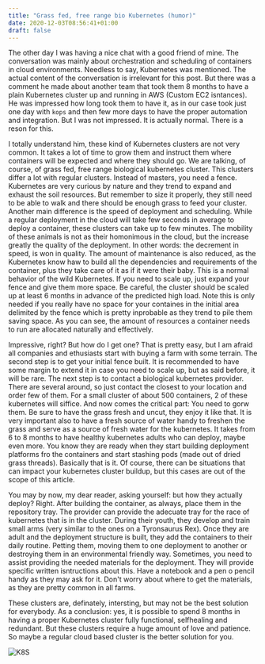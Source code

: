 ```yaml
---
title: "Grass fed, free range bio Kubernetes (humor)"
date: 2020-12-03T08:56:41+01:00
draft: false
---
```


The other day I was having a nice chat with a good friend of mine. The conversation was mainly about orchestration and scheduling of containers in cloud environments. Needless to say, Kubernetes was mentioned. The actual content of the conversation is irrelevant for this post. But there was a comment he made about another team that took them 8 months to have a plain Kubernetes cluster up and running in AWS (Custom EC2 isntances). He was impressed how long took them to have it, as in our case took just one day with `kops` and then few more days to have the proper automation and integration. But I was not impressed. It is actually normal. There is a reson for this.

I totally understand him, these kind of Kubernetes clusters are not very common. It takes a lot of time to grow them and instruct them where containers will be expected and where they should go. We are talking, of course, of grass fed, free range biological kubernetes cluster. This clusters differ a lot with regular clusters. Instead of masters, you need a fence. Kubernetes are very curious by nature and they trend to expand and exhaust the soil resources. But remember to size it properly, they still need to be able to walk and there should be enough grass to feed your cluster. Another main difference is the speed of deployment and scheduling. While a regular deployment in the cloud will take few seconds in average to deploy a container, these clusters can take up to few minutes. The mobility of these animals is not as their homonimous in the cloud, but the increase greatly the quality of the deployment. In other words: the decrement in speed, is won in quality. The amount of maintenance is also reduced, as the Kubernetes know haw to build all the dependencies and requirements of the container, plus they take care of it as if it were their baby. This is a normal behavior of the wild Kubernetes. If you need to scale up, just expand your fence and give them more space. Be careful, the cluster should be scaled up at least 6 months in advance of the predicted high load. Note this is only needed if you really have no space for your containes in the initial area delimited by the fence which is pretty inprobable as they trend to pile them saving space. As you can see, the amount of resources a container needs to run are allocated naturally and effectively.

Impressive, right? But how do I get one? That is pretty easy, but I am afraid all companies and ethusiasts start with buying a farm with some terrain. The second step is to get your initial fence built. It is recommended to have some margin to extend it in case you need to scale up, but as said before, it will be rare. The next step is to contact a biological kubernetes provider. There are several around, so just contact the closest to your location and order few of them. For a small cluster of about 500 containers, 2 of these kubernetes will siffice. And now comes the critical part: You need to gorw them. Be sure to have the grass fresh and uncut, they enjoy it like that. It is very important also to have a fresh source of water handy to freshen the grass and serve as a source of fresh water for the kubernetes. It takes from 6 to 8 months to have healthy kubernetes adults who can deploy, maybe even more. You know they are ready when they start building deployment platforms fro the containers and start stashing pods (made out of dried grass threads). Basically that is it. Of course, there can be situations that can impact your kubernetes cluster buildup, but this cases are out of the scope of this article.

You may by now, my dear reader, asking yourself: but how they actually deploy? Right. After building the container, as always, place them in the repository tray. The provider can provide the adecuate tray for the race of kubernetes that is in the cluster. During their youth, they develop and train small arms (very similar to the ones on a Tyronsaurus Rex). Once they are adult and the deployment structure is built, they add the containers to their daily routine. Petting them, moving them to one deployment to another or destroying them in an environmental friendly way. Sometimes, you need to assist providing the needed materials for the deployment. They will provide specific written isntructions about this. Have a notebook and a pen o pencil handy as they may ask for it. Don't worry about where to get the materials, as they are pretty common in all farms.

These clusters are, definately, intersting, but may not be the best solution for everybody. As a conclusion: yes, it is possible to spend 8 months in having a proper Kubernetes cluster fully functional, selfhealing and redundant. But these clusters require a huge amount of love and patience. So maybe a regular cloud based cluster is the better solution for you.


![K8S](/img/Kubernetes.png)
